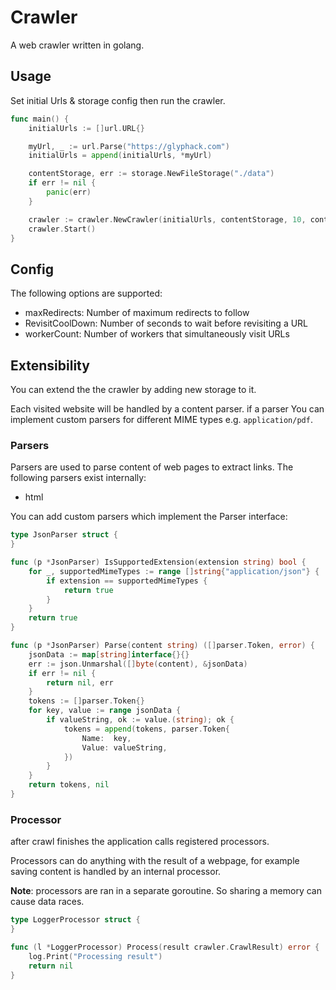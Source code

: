 # Crawler

A web crawler written in golang.

## Usage

Set initial Urls & storage config then run the crawler.

```go
func main() {
    initialUrls := []url.URL{}

    myUrl, _ := url.Parse("https://glyphack.com")
    initialUrls = append(initialUrls, *myUrl)

    contentStorage, err := storage.NewFileStorage("./data")
    if err != nil {
        panic(err)
    }

    crawler := crawler.NewCrawler(initialUrls, contentStorage, 10, contentParsers)
    crawler.Start()
}
```

## Config

The following options are supported:

- maxRedirects: Number of maximum redirects to follow
- RevisitCoolDown: Number of seconds to wait before revisiting a URL
- workerCount: Number of workers that simultaneously visit URLs

## Extensibility

You can extend the the crawler by adding new storage to it.

Each visited website will be handled by a content parser. if a parser
You can implement custom parsers for different MIME types e.g. `application/pdf`.

### Parsers

Parsers are used to parse content of web pages to extract links.
The following parsers exist internally:

- html

You can add custom parsers which implement the Parser interface:

```go
type JsonParser struct {
}

func (p *JsonParser) IsSupportedExtension(extension string) bool {
    for _, supportedMimeTypes := range []string{"application/json"} {
        if extension == supportedMimeTypes {
            return true
        }
    }
    return true
}

func (p *JsonParser) Parse(content string) ([]parser.Token, error) {
    jsonData := map[string]interface{}{}
    err := json.Unmarshal([]byte(content), &jsonData)
    if err != nil {
        return nil, err
    }
    tokens := []parser.Token{}
    for key, value := range jsonData {
        if valueString, ok := value.(string); ok {
            tokens = append(tokens, parser.Token{
                Name:  key,
                Value: valueString,
            })
        }
    }
    return tokens, nil
}
```

### Processor

after crawl finishes the application calls registered processors.

Processors can do anything with the result of a webpage,
for example saving content is handled by an internal processor.

**Note**: processors are ran in a separate goroutine.
So sharing a memory can cause data races.

```go
type LoggerProcessor struct {
}

func (l *LoggerProcessor) Process(result crawler.CrawlResult) error {
    log.Print("Processing result")
    return nil
}
```
